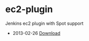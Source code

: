 ec2-plugin
==========

Jenkins ec2 plugin with Spot support

- 2013-02-26 [Download](bit.ly/ZyachJ)
